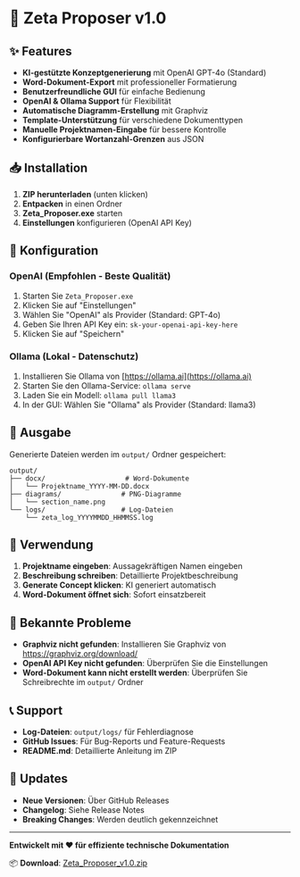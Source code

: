 # 🚀 Zeta Proposer v1.0

## ✨ Features

- **KI-gestützte Konzeptgenerierung** mit OpenAI GPT-4o (Standard)
- **Word-Dokument-Export** mit professioneller Formatierung
- **Benutzerfreundliche GUI** für einfache Bedienung
- **OpenAI & Ollama Support** für Flexibilität
- **Automatische Diagramm-Erstellung** mit Graphviz
- **Template-Unterstützung** für verschiedene Dokumenttypen
- **Manuelle Projektnamen-Eingabe** für bessere Kontrolle
- **Konfigurierbare Wortanzahl-Grenzen** aus JSON

## 📥 Installation

1. **ZIP herunterladen** (unten klicken)
2. **Entpacken** in einen Ordner
3. **Zeta_Proposer.exe** starten
4. **Einstellungen** konfigurieren (OpenAI API Key)

## 🔧 Konfiguration

### OpenAI (Empfohlen - Beste Qualität)

1. Starten Sie `Zeta_Proposer.exe`
2. Klicken Sie auf "Einstellungen"
3. Wählen Sie "OpenAI" als Provider (Standard: GPT-4o)
4. Geben Sie Ihren API Key ein: `sk-your-openai-api-key-here`
5. Klicken Sie auf "Speichern"

### Ollama (Lokal - Datenschutz)

1. Installieren Sie Ollama von [https://ollama.ai](https://ollama.ai)
2. Starten Sie den Ollama-Service: `ollama serve`
3. Laden Sie ein Modell: `ollama pull llama3`
4. In der GUI: Wählen Sie "Ollama" als Provider (Standard: llama3)

## 📁 Ausgabe

Generierte Dateien werden im `output/` Ordner gespeichert:

```
output/
├── docx/                    # Word-Dokumente
│   └── Projektname_YYYY-MM-DD.docx
├── diagrams/               # PNG-Diagramme
│   └── section_name.png
└── logs/                   # Log-Dateien
    └── zeta_log_YYYYMMDD_HHMMSS.log
```

## 🎯 Verwendung

1. **Projektname eingeben**: Aussagekräftigen Namen eingeben
2. **Beschreibung schreiben**: Detaillierte Projektbeschreibung
3. **Generate Concept klicken**: KI generiert automatisch
4. **Word-Dokument öffnet sich**: Sofort einsatzbereit

## 🐛 Bekannte Probleme

- **Graphviz nicht gefunden**: Installieren Sie Graphviz von https://graphviz.org/download/
- **OpenAI API Key nicht gefunden**: Überprüfen Sie die Einstellungen
- **Word-Dokument kann nicht erstellt werden**: Überprüfen Sie Schreibrechte im `output/` Ordner

## 📞 Support

- **Log-Dateien**: `output/logs/` für Fehlerdiagnose
- **GitHub Issues**: Für Bug-Reports und Feature-Requests
- **README.md**: Detaillierte Anleitung im ZIP

## 🔄 Updates

- **Neue Versionen**: Über GitHub Releases
- **Changelog**: Siehe Release Notes
- **Breaking Changes**: Werden deutlich gekennzeichnet

---

**Entwickelt mit ❤️ für effiziente technische Dokumentation**

📦 **Download**: [Zeta_Proposer_v1.0.zip](link)
